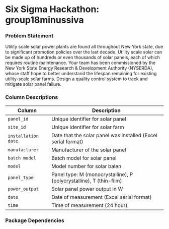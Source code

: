 # Six Sigma Hackathon: group18minussiva

### Problem Statement
Utility scale solar power plants are found all throughout New York state, due to significant promotion policies over the last decade. Utility scale solar can be made up of hundreds or even thousands of solar panels, each of which requires routine maintenance. Your team has been commissioned by the New York State Energy Research & Development Authority (NYSERDA), whose staff hope to better understand the lifespan remaining for existing utility-scale solar farms. Design a quality control system to track and mitigate solar panel failure.

### Column Descriptions

| Column | Description |
| -------- | -------- |
| `panel_id`  | Unique identifier for solar panel  |
| `site_id`  | Unique identifier for solar farm |
| `installation date` | Date that the solar panel was installed (Excel serial format) |
| `manufacturer` | Manufacturer of the solar panel |
| `batch model ` | Batch model for solar panel |
| `model ` | Model number for solar balen |
| `panel_type` | Panel type: M (monocrystalline), P (polycrystalline), T (thin-film) |
| `power_output` | Solar panel power output in W |
| `date` | Date of measurement (Excel serial format) |
| `time` | Time of measurement (24 hour) |

### Package Dependencies
